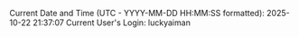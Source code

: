 Current Date and Time (UTC - YYYY-MM-DD HH:MM:SS formatted): 2025-10-22 21:37:07
Current User's Login: luckyaiman
